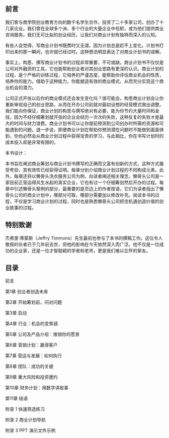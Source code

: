 ## 前言

我们曾与商学院创业教育方向的数千名学生合作，投资了二十多家公司，创办了十几家企业。我们曾在全球多个洲、多个行业的大量企业中任职，或为他们提供商业咨询服务。我们无可比拟的创业经历，让我们对商业计划有独特而深入的认知。

有些人会觉得，写商业计划书既费时又无谓，因为计划总是赶不上变化。计划书打印出来的那一瞬间，也许就已经过时。这种想法明显表达了对商业计划书的误解。

事实上，构思、撰写商业计划书的过程非常重要，不可或缺。商业计划书不仅仅是公司对外融资的工具，它也能帮助创业者对其创业思路有更深的认识。商业计划的过程，是个严格的训练过程，它培养的严谨态度，能帮助你评估商业机会的性质，培养你的能力。借助于这种能力，你能塑造有效的商业模式，从而充分实现这个商业机会的潜力。

公司正式开张以后你的商业模式还会发生变化吗？很可能会。构思商业计划会让你重新审视自己的创业思路，从而在开办公司前就对最初设想的经营模式做出调整。我们能向你保证，商业计划的构思与撰写绝对有必要，能为你节约大量时间和金钱，因为不经仔细筹划就开张的企业会经历一次次的失败，这种反复的失败オ是最大的时间与财力浪费。商业计划书可以让你提前预测到公司创办时所需的资源和可能遇到的问题。退一步说，即便商业计划在帮助你预测潜在问题时不能做到面面俱到，你也必然会从商业计划过程中获得宝贵的学习，与此相比，你在书写计划时的成本投入却是非常有限的。

本书设计：

本书旨在阐述商业筹划与商业计划书撰写的正确而又富有创新的方式，这种方式屡受考验，其有效性已经获得证明。每章分别介绍商业计划过程的不同构成元素。此外，每章还将以懒骨头洗衣服务公司为例，向读者阐述相关理念。懒骨头公司是一家目前正营运得风生水起的真实企业，它也有过一个仔细筹划然后开办的过程。每章中引述懒骨头案例的部分，最重要的是页边上的作者按语，它们为读者指出了懒骨头公司的商业计划中，哪部分可取，哪部分需要加以修改补充。阅读本书的过程，不仅是学习商业计划的过程，同时也是熟悉懒骨头公司抓住机遇创造价值的创业故事的过程。

## 特别致谢

杰弗里·蒂蒙斯（Jeffry Timmons）先生最初也参与了本书的撰稿工作。这位令人敬佩的长者已于几年前去世，但他的影响在今天依然深入而广泛。他不仅是一位成功的企业家，还是一位才智聪颖的学者和老师，更是我们难以忘怀的挚友。

## 目录

前言

第1章 创业者创造未来

第2章 开始筹划前，问对问题

第3章 启动

第4章 行业：机会的变焦镜

第5章 公司及产品介绍：推销你的愿景

第6章 营销计划：赢得客户

第7章 营运与发展：如何执行

第8章 团队：成功的关键

第9章 重大风险和投资邀约

第10章 财务计划：用数字讲故事

第11章 结语

附录 1 快速筛选练习

附录 2 商业计划导航

附录 3 PPT 演示文件示例